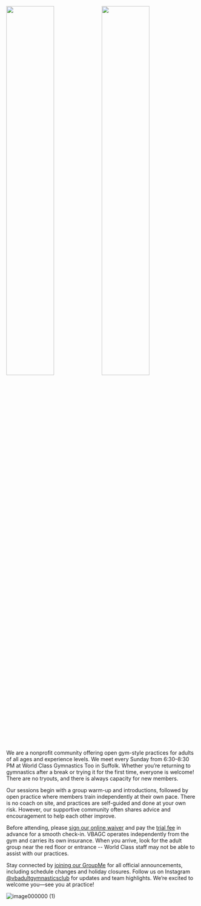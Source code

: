 <img src="https://user-images.githubusercontent.com/108369432/225924539-667de481-c5aa-4c4e-a5a1-412f92b4a192.JPG" width="50%" /><img src="[https://user-images.githubusercontent.com/108369432/225924509-e9886d30-56f1-4d1b-8d4e-3eff9b26594c.jpg](https://github.com/user-attachments/assets/a80ce773-41a8-47be-a213-0ef8c8500dc9)" width="50%" />

We are a nonprofit community offering open gym-style practices for adults of all ages and experience levels. We meet every Sunday from 6:30–8:30 PM at World Class Gymnastics Too in Suffolk. Whether you’re returning to gymnastics after a break or trying it for the first time, everyone is welcome! There are no tryouts, and there is always capacity for new members.

Our sessions begin with a group warm-up and introductions, followed by open practice where members train independently at their own pace. There is no coach on site, and practices are self-guided and done at your own risk. However, our supportive community often shares advice and encouragement to help each other improve.

Before attending, please [sign our online waiver](https://docs.google.com/forms/d/e/1FAIpQLSdMvfkJ21OISbY_ON44MipwZDLfCoWonHfgpJlznMz_Gwzkeg/viewform) and pay the [trial fee](https://checkout.square.site/merchant/MLP80EWDW4CD5/checkout/AP6UEU6QKDSXTDMAJH37GEC2) in advance for a smooth check-in. VBAGC operates independently from the gym and carries its own insurance. When you arrive, look for the adult group near the red floor or entrance -- World Class staff may not be able to assist with our practices.

Stay connected by [joining our GroupMe](https://groupme.com/join_group/87617300/U5zsqMLk) for all official announcements, including schedule changes and holiday closures. Follow us on Instagram [@vbadultgymnasticsclub](https://www.instagram.com/vbadultgymnasticsclub/) for updates and team highlights. We’re excited to welcome you—see you at practice!

![image000000 (1)](https://github.com/user-attachments/assets/7fe690ea-6927-4e44-a962-d8e95f3da6fd)
